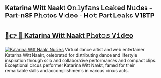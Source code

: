 ## Katarina Witt Naakt O𝚗𝚕yf𝚊ns L𝚎a𝚔ed N𝚞𝚍es - Part-n8F P𝚑𝚘tos Vi𝚍𝚎o - H𝚘𝚝 Part L𝚎a𝚔s V1BTP

# <h2><a href="http://kfdsy6.oniu.top/?m=Katarina+Witt+Naakt">🔗👉 🔴 Katarina Witt Naakt P𝚑ot𝚘𝚜 V𝚒d𝚎o</a></h2>

[![Katarina Witt Naakt Nu𝚍e𝚜](https://i.imgur.com/0qMVB7G.gif)](http://kfdsy6.oniu.top/?m=Katarina+Witt+Naakt)
Virtual dance artist and web entertainer Katarina Witt Naakt, celebrated for distributing dance and lifestyle inspiration through solo and collaborative performances and compact clips. Exceptional circus performer Katarina Witt Naakt, famed for their remarkable skills and accomplishments in various circus acts.  
